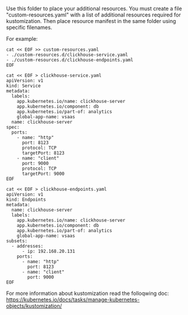 Use this folder to place your additional resources.
You must create a file "custom-resources.yaml" with a list of additional resources required for kustomization.
Then place resource manifest in the same folder using specific filenames.

For example:
```
cat << EOF >> custom-resources.yaml
- ./custom-resources.d/clickhouse-service.yaml
- ./custom-resources.d/clickhouse-endpoints.yaml
EOF

cat << EOF > clickhouse-service.yaml
apiVersion: v1
kind: Service
metadata:
  labels:
    app.kubernetes.io/name: clickhouse-server
    app.kubernetes.io/component: db
    app.kubernetes.io/part-of: analytics
    global-app-name: vsaas
  name: clickhouse-server
spec:
  ports:
    - name: "http"
      port: 8123
      protocol: TCP
      targetPort: 8123
    - name: "client"
      port: 9000
      protocol: TCP
      targetPort: 9000
EOF

cat << EOF > clickhouse-endpoints.yaml
apiVersion: v1
kind: Endpoints
metadata:
  name: clickhouse-server
  labels:
    app.kubernetes.io/name: clickhouse-server
    app.kubernetes.io/component: db
    app.kubernetes.io/part-of: analytics
    global-app-name: vsaas
subsets:
  - addresses:
      - ip: 192.168.20.131
    ports:
      - name: "http"
        port: 8123
      - name: "client"
        port: 9000
EOF
```

For more information about kustomization read the folloqwing doc:
https://kubernetes.io/docs/tasks/manage-kubernetes-objects/kustomization/
